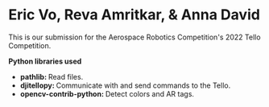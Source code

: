 <h1>Eric Vo, Reva Amritkar, & Anna David</h1>
<p>This is our submission for the Aerospace Robotics Competition's 2022 Tello Competition.</p>

<strong>Python libraries used</strong>
<ul>
<li><strong>pathlib: </strong>Read files.</li>
<li><strong>djitellopy: </strong>Communicate with and send commands to the Tello.</li>
<li><strong>opencv-contrib-python: </strong>Detect colors and AR tags.</li>
</ul>
